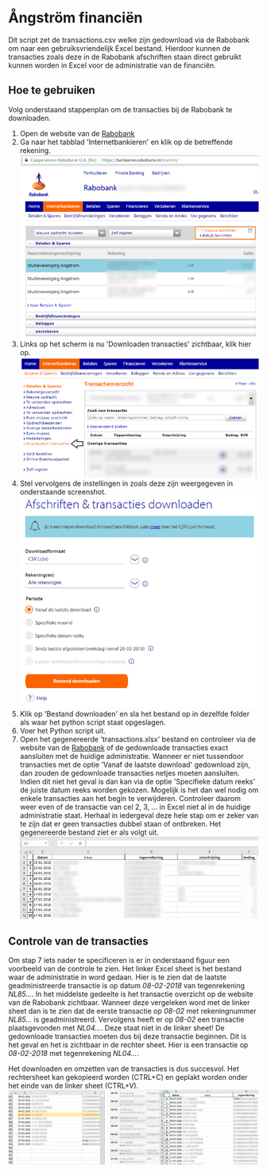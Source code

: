 # Ångström financiën
Dit script zet de transactions.csv welke zijn gedownload via de Rabobank om naar een gebruiksvriendelijk Excel bestand. Hierdoor kunnen de transacties zoals deze in de Rabobank afschriften staan direct gebruikt kunnen worden in Excel voor de administratie van de financiën.

## Hoe te gebruiken
Volg onderstaand stappenplan om de transacties bij de Rabobank te downloaden.

1. Open de website van de [Rabobank](https://www.rabobank.nl/bedrijven/)
2. Ga naar het tabblad 'Internetbankieren' en klik op de betreffende rekening.
![alt text](figuren/stap1.png)
3. Links op het scherm is nu 'Downloaden transacties' zichtbaar, klik hier op.
![alt text](figuren/stap2.png)
4. Stel vervolgens de instellingen in zoals deze zijn weergegeven in onderstaande screenshot.
![alt text](figuren/stap3.png)
5. Klik op 'Bestand downloaden' en sla het bestand op in dezelfde folder als waar het python script staat opgeslagen.
6. Voer het Python script uit.
7. Open het gegenereerde 'transactions.xlsx' bestand en controleer via de website van de [Rabobank](https://www.rabobank.nl/bedrijven/) of de gedownloade transacties exact aansluiten met de huidige administratie. Wanneer er niet tussendoor transacties met de optie 'Vanaf de laatste download' gedownload zijn, dan zouden de gedownloade transacties netjes moeten aansluiten. Indien dit niet het geval is dan kan via de optie 'Specifieke datum reeks' de juiste datum reeks worden gekozen. Mogelijk is het dan wel nodig om enkele transacties aan het begin te verwijderen. Controleer daarom weer even of de transactie van cel 2, 3, ... in Excel niet al in de huidige administratie staat. Herhaal in iedergeval deze hele stap om er zeker van te zijn dat er geen transacties dubbel staan of ontbreken. Het gegenereerde bestand ziet er als volgt uit.
![alt text](figuren/stap4.png)

## Controle van de transacties
Om stap 7 iets nader te specificeren is er in onderstaand figuur een voorbeeld van de controle te zien. Het linker Excel sheet is het bestand waar de administratie in word gedaan. Hier is te zien dat de laatste geadministreerde transactie is op datum *08-02-2018* van tegenrekening *NL85...*. In het middelste gedeelte is het transactie overzicht op de website van de Rabobank zichtbaar. Wanneer deze vergeleken word met de linker sheet dan is te zien dat de eerste transactie op *08-02* met rekeningnummer *NL85...* is geadministreerd. Vervolgens heeft er op *08-02* een transactie plaatsgevonden met *NL04...*. Deze staat niet in de linker sheet! De gedownloade transacties moeten dus bij deze transactie beginnen. Dit is het geval en het is zichtbaar in de rechter sheet. Hier is een transactie op *08-02-2018* met tegenrekening *NL04...*. 

Het downloaden en omzetten van de transacties is dus succesvol. Het rechtersheet kan gekopieerd worden (CTRL+C) en geplakt worden onder het einde van de linker sheet (CTRL+V).
![alt text](figuren/stap5.png)